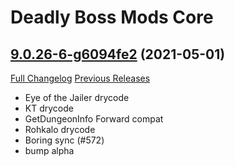 # Deadly Boss Mods Core

## [9.0.26-6-g6094fe2](https://github.com/DeadlyBossMods/DeadlyBossMods/tree/6094fe2f4c7667e29156fd183bda71b87fe3d7ec) (2021-05-01)
[Full Changelog](https://github.com/DeadlyBossMods/DeadlyBossMods/compare/9.0.26...6094fe2f4c7667e29156fd183bda71b87fe3d7ec) [Previous Releases](https://github.com/DeadlyBossMods/DeadlyBossMods/releases)

- Eye of the Jailer drycode  
- KT drycode  
- GetDungeonInfo Forward compat  
- Rohkalo drycode  
- Boring sync (#572)  
- bump alpha  

